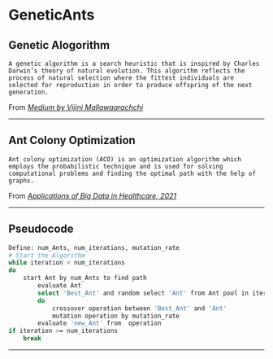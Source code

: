 # GeneticAnts
## Genetic Alogorithm
    A genetic algorithm is a search heuristic that is inspired by Charles Darwin’s theory of natural evolution. This algorithm reflects the process of natural selection where the fittest individuals are selected for reproduction in order to produce offspring of the next generation.

From *[Medium by Vijini Mallawaarachchi](https://towardsdatascience.com/introduction-to-genetic-algorithms-including-example-code-e396e98d8bf3)*

---
## Ant Colony Optimization
    Ant colony optimization (ACO) is an optimization algorithm which employs the probabilistic technique and is used for solving computational problems and finding the optimal path with the help of graphs.
    
From *[Applications of Big Data in Healthcare, 2021](https://www.sciencedirect.com/science/article/pii/B9780128202036000023)*

---
## Pseudocode
```bash
Define: num_Ants, num_iterations, mutation_rate
# Start the Algorithm
while iteration < num_iterations
do     
    start Ant by num_Ants to find path
        evaluate Ant
        select 'Best_Ant' and random select 'Ant' from Ant pool in iteration
        do 
            crossover operation between 'Best_Ant' and 'Ant' 
            mutation operation by mutation_rate
        evaluate 'new_Ant' from  operation
if iteration >= num_iterations
    break
```
---

